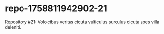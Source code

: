 # repo-1758811942902-21
Repository #21: Volo cibus veritas cicuta vulticulus surculus cicuta spes villa deleniti.

